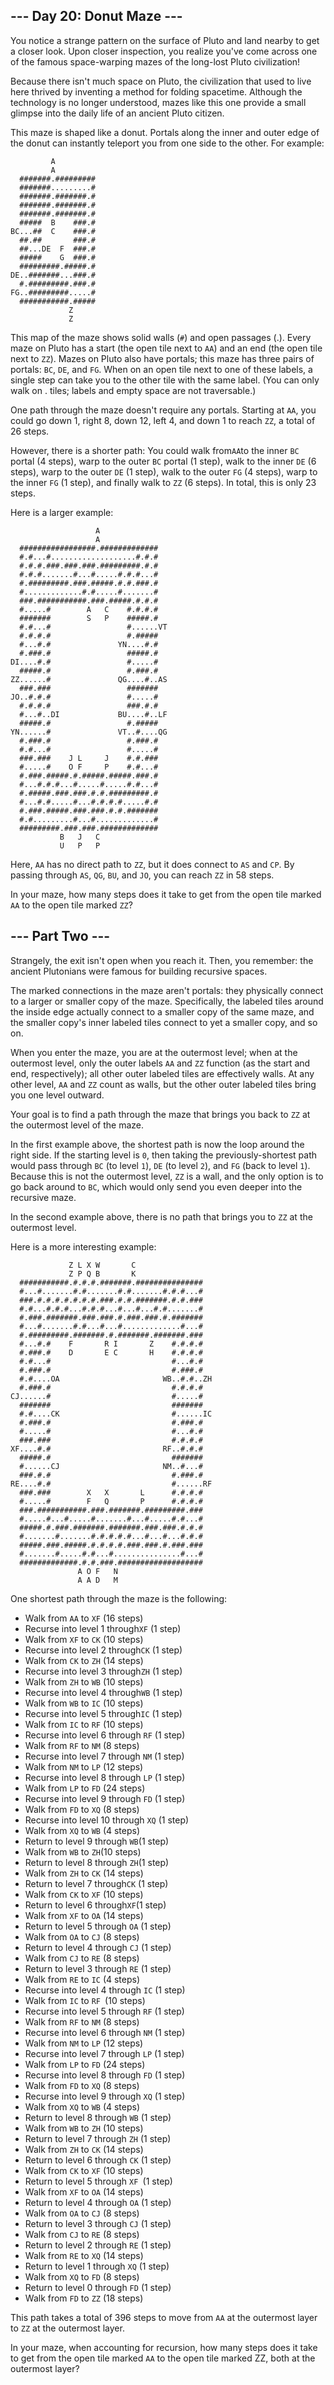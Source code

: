 ## --- Day 20: Donut Maze ---

You notice a strange pattern on the surface of Pluto and land nearby to get a closer look. Upon closer inspection, you realize you've come across one of the famous space-warping mazes of the long-lost Pluto civilization!

Because there isn't much space on Pluto, the civilization that used to live here thrived by inventing a method for folding spacetime. Although the technology is no longer understood, mazes like this one provide a small glimpse into the daily life of an ancient Pluto citizen.

This maze is shaped like a donut. Portals along the inner and outer edge of the donut can instantly teleport you from one side to the other. For example:

```
         A           
         A           
  #######.#########  
  #######.........#  
  #######.#######.#  
  #######.#######.#  
  #######.#######.#  
  #####  B    ###.#  
BC...##  C    ###.#  
  ##.##       ###.#  
  ##...DE  F  ###.#  
  #####    G  ###.#  
  #########.#####.#  
DE..#######...###.#  
  #.#########.###.#  
FG..#########.....#  
  ###########.#####  
             Z       
             Z       
```

This map of the maze shows solid walls (`#`) and open passages (.). Every maze on Pluto has a start (the open tile next to `AA`) and an end (the open tile next to `ZZ`). Mazes on Pluto also have portals; this maze has three pairs of portals: `BC`, `DE`, and `FG`. When on an open tile next to one of these labels, a single step can take you to the other tile with the same label. (You can only walk on . tiles; labels and empty space are not traversable.)

One path through the maze doesn't require any portals. Starting at `AA`, you could go down 1, right 8, down 12, left 4, and down 1 to reach `ZZ`, a total of 26 steps.

However, there is a shorter path: You could walk from`AA`to the inner `BC` portal (4 steps), warp to the outer `BC` portal (1 step), walk to the inner `DE` (6 steps), warp to the outer `DE` (1 step), walk to the outer `FG` (4 steps), warp to the inner `FG` (1 step), and finally walk to `ZZ` (6 steps). In total, this is only 23 steps.

Here is a larger example:

```
                   A               
                   A               
  #################.#############  
  #.#...#...................#.#.#  
  #.#.#.###.###.###.#########.#.#  
  #.#.#.......#...#.....#.#.#...#  
  #.#########.###.#####.#.#.###.#  
  #.............#.#.....#.......#  
  ###.###########.###.#####.#.#.#  
  #.....#        A   C    #.#.#.#  
  #######        S   P    #####.#  
  #.#...#                 #......VT
  #.#.#.#                 #.#####  
  #...#.#               YN....#.#  
  #.###.#                 #####.#  
DI....#.#                 #.....#  
  #####.#                 #.###.#  
ZZ......#               QG....#..AS
  ###.###                 #######  
JO..#.#.#                 #.....#  
  #.#.#.#                 ###.#.#  
  #...#..DI             BU....#..LF
  #####.#                 #.#####  
YN......#               VT..#....QG
  #.###.#                 #.###.#  
  #.#...#                 #.....#  
  ###.###    J L     J    #.#.###  
  #.....#    O F     P    #.#...#  
  #.###.#####.#.#####.#####.###.#  
  #...#.#.#...#.....#.....#.#...#  
  #.#####.###.###.#.#.#########.#  
  #...#.#.....#...#.#.#.#.....#.#  
  #.###.#####.###.###.#.#.#######  
  #.#.........#...#.............#  
  #########.###.###.#############  
           B   J   C               
           U   P   P               
```

Here, `AA` has no direct path to `ZZ`, but it does connect to `AS` and `CP`. By passing through `AS`, `QG`, `BU`, and `JO`, you can reach `ZZ` in 58 steps.

In your maze, how many steps does it take to get from the open tile marked `AA` to the open tile marked `ZZ`?

## --- Part Two ---

Strangely, the exit isn't open when you reach it. Then, you remember: the ancient Plutonians were famous for building recursive spaces.

The marked connections in the maze aren't portals: they physically connect to a larger or smaller copy of the maze. Specifically, the labeled tiles around the inside edge actually connect to a smaller copy of the same maze, and the smaller copy's inner labeled tiles connect to yet a smaller copy, and so on.

When you enter the maze, you are at the outermost level; when at the outermost level, only the outer labels `AA` and `ZZ` function (as the start and end, respectively); all other outer labeled tiles are effectively walls. At any other level, `AA` and `ZZ` count as walls, but the other outer labeled tiles bring you one level outward.

Your goal is to find a path through the maze that brings you back to `ZZ` at the outermost level of the maze.

In the first example above, the shortest path is now the loop around the right side. If the starting level is `0`, then taking the previously-shortest path would pass through `BC` (to level `1`), `DE` (to level `2`), and `FG` (back to level `1`). Because this is not the outermost level, `ZZ` is a wall, and the only option is to go back around to `BC`, which would only send you even deeper into the recursive maze.

In the second example above, there is no path that brings you to `ZZ` at the outermost level.

Here is a more interesting example:

```
             Z L X W       C                 
             Z P Q B       K                 
  ###########.#.#.#.#######.###############  
  #...#.......#.#.......#.#.......#.#.#...#  
  ###.#.#.#.#.#.#.#.###.#.#.#######.#.#.###  
  #.#...#.#.#...#.#.#...#...#...#.#.......#  
  #.###.#######.###.###.#.###.###.#.#######  
  #...#.......#.#...#...#.............#...#  
  #.#########.#######.#.#######.#######.###  
  #...#.#    F       R I       Z    #.#.#.#  
  #.###.#    D       E C       H    #.#.#.#  
  #.#...#                           #...#.#  
  #.###.#                           #.###.#  
  #.#....OA                       WB..#.#..ZH
  #.###.#                           #.#.#.#  
CJ......#                           #.....#  
  #######                           #######  
  #.#....CK                         #......IC
  #.###.#                           #.###.#  
  #.....#                           #...#.#  
  ###.###                           #.#.#.#  
XF....#.#                         RF..#.#.#  
  #####.#                           #######  
  #......CJ                       NM..#...#  
  ###.#.#                           #.###.#  
RE....#.#                           #......RF
  ###.###        X   X       L      #.#.#.#  
  #.....#        F   Q       P      #.#.#.#  
  ###.###########.###.#######.#########.###  
  #.....#...#.....#.......#...#.....#.#...#  
  #####.#.###.#######.#######.###.###.#.#.#  
  #.......#.......#.#.#.#.#...#...#...#.#.#  
  #####.###.#####.#.#.#.#.###.###.#.###.###  
  #.......#.....#.#...#...............#...#  
  #############.#.#.###.###################  
               A O F   N                     
               A A D   M                     
```

One shortest path through the maze is the following:

 - Walk from `AA` to `XF` (16 steps)
 - Recurse into level 1 through`XF` (1 step)
 - Walk from `XF` to `CK` (10 steps)
 - Recurse into level 2 through`CK` (1 step)
 - Walk from `CK` to `ZH` (14 steps)
 - Recurse into level 3 through`ZH` (1 step)
 - Walk from `ZH` to `WB` (10 steps)
 - Recurse into level 4 through`WB` (1 step)
 - Walk from `WB` to `IC` (10 steps)
 - Recurse into level 5 through`IC` (1 step)
 - Walk from `IC` to `RF` (10 steps)
 - Recurse into level 6 through `RF` (1 step)
 - Walk from `RF` to `NM` (8 steps)
 - Recurse into level 7 through `NM` (1 step)
 - Walk from `NM` to `LP` (12 steps)
 - Recurse into level 8 through `LP` (1 step)
 - Walk from `LP` to `FD` (24 steps)
 - Recurse into level 9 through `FD` (1 step)
 - Walk from `FD` to `XQ` (8 steps)
 - Recurse into level 10 through `XQ` (1 step)
 - Walk from `XQ` to `WB` (4 steps)
 - Return to level 9 through `WB`(1 step)
 - Walk from `WB` to `ZH`(10 steps)
 - Return to level 8 through `ZH`(1 step)
 - Walk from `ZH` to `CK` (14 steps)
 - Return to level 7 through`CK` (1 step)
 - Walk from `CK` to `XF` (10 steps)
 - Return to level 6 through`XF`(1 step)
 - Walk from `XF` to `OA` (14 steps)
 - Return to level 5 through `OA` (1 step)
 - Walk from `OA` to `CJ` (8 steps)
 - Return to level 4 through `CJ` (1 step)
 - Walk from `CJ` to `RE` (8 steps)
 - Return to level 3 through `RE` (1 step)
 - Walk from `RE` to `IC` (4 steps)
 - Recurse into level 4 through `IC` (1 step)
 - Walk from `IC` to `RF `(10 steps)
 - Recurse into level 5 through `RF` (1 step)
 - Walk from `RF` to `NM` (8 steps)
 - Recurse into level 6 through `NM` (1 step)
 - Walk from `NM` to `LP` (12 steps)
 - Recurse into level 7 through `LP` (1 step)
 - Walk from `LP` to `FD` (24 steps)
 - Recurse into level 8 through `FD` (1 step)
 - Walk from `FD` to `XQ` (8 steps)
 - Recurse into level 9 through `XQ` (1 step)
 - Walk from `XQ` to `WB` (4 steps)
 - Return to level 8 through `WB` (1 step)
 - Walk from `WB` to `ZH` (10 steps)
 - Return to level 7 through `ZH` (1 step)
 - Walk from `ZH` to `CK` (14 steps)
 - Return to level 6 through `CK` (1 step)
 - Walk from `CK` to `XF` (10 steps)
 - Return to level 5 through `XF `(1 step)
 - Walk from `XF` to `OA` (14 steps)
 - Return to level 4 through `OA` (1 step)
 - Walk from `OA` to `CJ` (8 steps)
 - Return to level 3 through `CJ` (1 step)
 - Walk from `CJ` to `RE` (8 steps)
 - Return to level 2 through `RE` (1 step)
 - Walk from `RE` to `XQ` (14 steps)
 - Return to level 1 through `XQ` (1 step)
 - Walk from `XQ` to `FD` (8 steps)
 - Return to level 0 through `FD` (1 step)
 - Walk from `FD` to `ZZ` (18 steps)

This path takes a total of 396 steps to move from `AA` at the outermost layer to `ZZ` at the outermost layer.

In your maze, when accounting for recursion, how many steps does it take to get from the open tile marked `AA` to the open tile marked ZZ, both at the outermost layer?